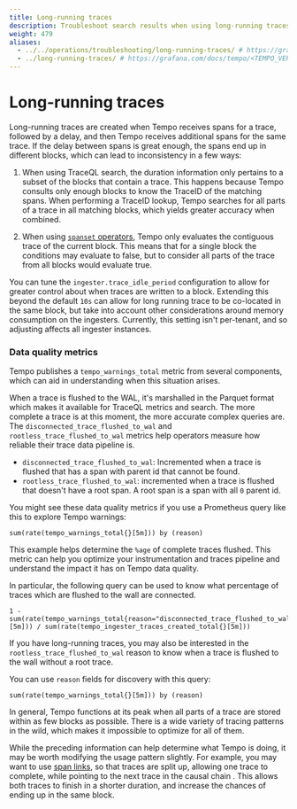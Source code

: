 ```yaml
---
title: Long-running traces
description: Troubleshoot search results when using long-running traces
weight: 479
aliases:
  - ../../operations/troubleshooting/long-running-traces/ # https://grafana.com/docs/tempo/<TEMPO_VERSION>/operations/troubleshooting/long-running-traces/
  - ../long-running-traces/ # https://grafana.com/docs/tempo/<TEMPO_VERSION>/troubleshooting/long-running-traces/
---
```


# Long-running traces

Long-running traces are created when Tempo receives spans for a trace,
followed by a delay, and then Tempo receives additional spans for the same
trace. If the delay between spans is great enough, the spans end up in
different blocks, which can lead to inconsistency in a few ways:

1. When using TraceQL search, the duration information only pertains to a
   subset of the blocks that contain a trace. This happens because Tempo
   consults only enough blocks to know the TraceID of the matching spans. When
   performing a TraceID lookup, Tempo searches for all parts of a trace in all
   matching blocks, which yields greater accuracy when combined.

1. When using [`spanset`
   operators](https://grafana.com/docs/tempo/<TEMPO_VERSION>/traceql/construct-traceql-queries/#combine-spansets),
   Tempo only evaluates the contiguous trace of the current block. This means
   that for a single block the conditions may evaluate to false, but to
   consider all parts of the trace from all blocks would evaluate true.


You can tune the `ingester.trace_idle_period` configuration to allow for
greater control about when traces are written to a block.
Extending this beyond the default `10s` can allow for long running trace to be co-located in the same
block, but take into account other considerations around memory consumption on
the ingesters.
Currently, this setting isn't per-tenant, and so adjusting
affects all ingester instances.

### Data quality metrics

Tempo publishes a `tempo_warnings_total` metric from several components, which
can aid in understanding when this situation arises.

When a trace is flushed to the WAL, it's marshalled in the Parquet format which makes it available for TraceQL metrics and search.
The more complete a trace is at this moment, the more accurate complex queries are.
The `disconnected_trace_flushed_to_wal` and `rootless_trace_flushed_to_wal` metrics help operators measure how reliable their trace data pipeline is.

* `disconnected_trace_flushed_to_wal`: Incremented when a trace is flushed that has a span with parent id that cannot be found.
* `rootless_trace_flushed_to_wal`: incremented when a trace is flushed that doesn't have a root span. A root span is a span with all `0` parent id.

You might see these data quality metrics if you use a Prometheus query like this to explore Tempo warnings:

```
sum(rate(tempo_warnings_total{}[5m])) by (reason)
```

This example helps determine the `%age` of complete traces flushed. This metric can help you optimize your instrumentation and traces pipeline and understand the impact it has on Tempo data quality.

In particular, the following query can be used to know what percentage of traces which are flushed to the wall are connected.

```
1 - sum(rate(tempo_warnings_total{reason="disconnected_trace_flushed_to_wal"}[5m])) / sum(rate(tempo_ingester_traces_created_total{}[5m]))
```

If you have long-running traces, you may also be interested in the
`rootless_trace_flushed_to_wal` reason to know when a trace is flushed to the
wall without a root trace.

You can use `reason` fields for discovery with this query:

```
sum(rate(tempo_warnings_total{}[5m])) by (reason)
```

In general, Tempo functions at its peak when all parts of a trace are stored
within as few blocks as possible. There is a wide variety of tracing patterns
in the wild, which makes it impossible to optimize for all of them.

While the preceding information can help determine what Tempo is doing, it may
be worth modifying the usage pattern slightly. For example, you may want to use
[span
links](https://opentelemetry.io/docs/concepts/signals/traces/#span-links), so
that traces are split up, allowing one trace to complete, while pointing to the
next trace in the causal chain . This allows both traces to finish in a
shorter duration, and increase the chances of ending up in the same block.
